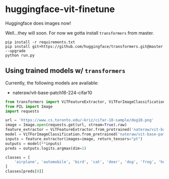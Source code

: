 # huggingface-vit-finetune

Huggingface does images now!

Well...they will soon. For now we gotta install `transformers` from master. 

```
pip install -r requirements.txt
pip install git+https://github.com/huggingface/transformers.git@master --upgrade
python run.py
```

## Using trained models w/ `transformers`

Currently, the following models are available:
  - nateraw/vit-base-patch16-224-cifar10

```python
from transformers import ViTFeatureExtractor, ViTForImageClassification
from PIL import Image
import requests

url = 'https://www.cs.toronto.edu/~kriz/cifar-10-sample/dog10.png'
image = Image.open(requests.get(url, stream=True).raw)
feature_extractor = ViTFeatureExtractor.from_pretrained('nateraw/vit-base-patch16-224-cifar10')
model = ViTForImageClassification.from_pretrained('nateraw/vit-base-patch16-224-cifar10')
inputs = feature_extractor(images=image, return_tensors="pt")
outputs = model(**inputs)
preds = outputs.logits.argmax(dim=1)

classes = [
    'airplane', 'automobile', 'bird', 'cat', 'deer', 'dog', 'frog', 'horse', 'ship', 'truck'
]
classes[preds[0]]
```
